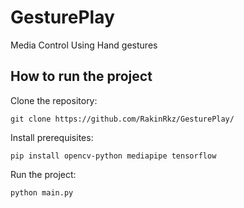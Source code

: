 # GesturePlay
Media Control Using Hand gestures

## How to run the project
Clone the repository:
```
git clone https://github.com/RakinRkz/GesturePlay/
```
Install prerequisites:
```
pip install opencv-python mediapipe tensorflow
```
Run the project:
```
python main.py
```
